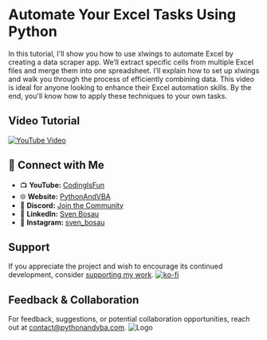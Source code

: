 # Automate Your Excel Tasks Using Python

In this tutorial, I'll show you how to use xlwings to automate Excel by creating a data scraper app. We’ll extract specific cells from multiple Excel files and merge them into one spreadsheet. I’ll explain how to set up xlwings and walk you through the process of efficiently combining data. This video is ideal for anyone looking to enhance their Excel automation skills. By the end, you'll know how to apply these techniques to your own tasks.

## Video Tutorial
[![YouTube Video](https://img.youtube.com/vi/ee5ZQ49Mjik/0.jpg)](https://youtu.be/ee5ZQ49Mjik)


## 🤝 Connect with Me
- 📺 **YouTube:** [CodingIsFun](https://youtube.com/c/CodingIsFun)
- 🌐 **Website:** [PythonAndVBA](https://pythonandvba.com)
- 💬 **Discord:** [Join the Community](https://pythonandvba.com/discord)
- 💼 **LinkedIn:** [Sven Bosau](https://www.linkedin.com/in/sven-bosau/)
- 📸 **Instagram:** [sven_bosau](https://www.instagram.com/sven_bosau/)

## Support 
If you appreciate the project and wish to encourage its continued development, consider [supporting my work](https://pythonandvba.com/coffee-donation).
[![ko-fi](https://ko-fi.com/img/githubbutton_sm.svg)](https://pythonandvba.com/coffee-donation)

## Feedback & Collaboration
For feedback, suggestions, or potential collaboration opportunities, reach out at contact@pythonandvba.com.
![Logo](https://www.pythonandvba.com/banner-img)
